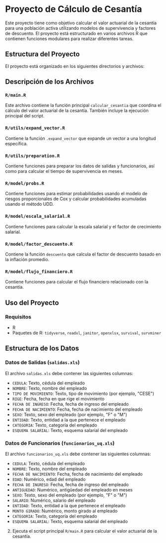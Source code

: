 # Proyecto de Cálculo de Cesantía

Este proyecto tiene como objetivo calcular el valor actuarial de la cesantía para una población activa utilizando modelos de supervivencia y factores de descuento. El proyecto está estructurado en varios archivos R que contienen funciones modulares para realizar diferentes tareas.

## Estructura del Proyecto

El proyecto está organizado en los siguientes directorios y archivos:


## Descripción de los Archivos

### `R/main.R`

Este archivo contiene la función principal `calcular_cesantia` que coordina el cálculo del valor actuarial de la cesantía. También incluye la ejecución principal del script.

### `R/utils/expand_vector.R`

Contiene la función `.expand_vector` que expande un vector a una longitud específica.

### `R/utils/preparation.R`

Contiene funciones para preparar los datos de salidas y funcionarios, así como para calcular el tiempo de supervivencia en meses.

### `R/model/probs.R`

Contiene funciones para estimar probabilidades usando el modelo de riesgos proporcionales de Cox y calcular probabilidades acumuladas usando el método UDD.

### `R/model/escala_salarial.R`

Contiene funciones para calcular la escala salarial y el factor de crecimiento salarial.

### `R/model/factor_descuento.R`

Contiene la función `descuento` que calcula el factor de descuento basado en la inflación promedio.

### `R/model/flujo_financiero.R`

Contiene funciones para calcular el flujo financiero relacionado con la cesantía.

## Uso del Proyecto

### Requisitos

- R
- Paquetes de R: `tidyverse`, `readxl`, `janitor`, `openxlsx`, `survival`, `survminer`

## Estructura de los Datos

### Datos de Salidas (`salidas.xls`)

El archivo `salidas.xls` debe contener las siguientes columnas:

- `CEDULA`: Texto, cédula del empleado
- `NOMBRE`: Texto, nombre del empleado
- `TIPO DE MOVIMIENTO`: Texto, tipo de movimiento (por ejemplo, "CESE")
- `RIGE`: Fecha, fecha en que rige el movimiento
- `FECHA DE INGRESO`: Fecha, fecha de ingreso del empleado
- `FECHA DE NACIMIENTO`: Fecha, fecha de nacimiento del empleado
- `SEXO`: Texto, sexo del empleado (por ejemplo, "F" o "M")
- `ENTIDAD`: Texto, entidad a la que pertenece el empleado
- `CATEGORIA`: Texto, categoría del empleado
- `ESQUEMA SALARIAL`: Texto, esquema salarial del empleado

### Datos de Funcionarios (`funcionarios_uq.xls`)

El archivo `funcionarios_uq.xls` debe contener las siguientes columnas:

- `CEDULA`: Texto, cédula del empleado
- `NOMBRE`: Texto, nombre del empleado
- `FECHA DE NACIMIENTO`: Fecha, fecha de nacimiento del empleado
- `EDAD`: Numérico, edad del empleado
- `FECHA DE INGRESO`: Fecha, fecha de ingreso del empleado
- `ANTIGUEDAD`: Numérico, antigüedad del empleado en meses
- `SEXO`: Texto, sexo del empleado (por ejemplo, "F" o "M")
- `SALARIO`: Numérico, salario del empleado
- `ENTIDAD`: Texto, entidad a la que pertenece el empleado
- `MONTO GIRADO`: Numérico, monto girado al empleado
- `CATEGORIA`: Texto, categoría del empleado
- `ESQUEMA SALARIAL`: Texto, esquema salarial del empleado

2. Ejecuta el script principal `R/main.R` para calcular el valor actuarial de la cesantía.